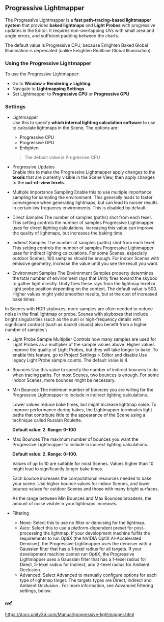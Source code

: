 ## Progressive Lightmapper

The Progressive Lightmapper is a **fast path-tracing-based lightmapper system** that provides **baked lightmaps** and **Light Probes**
 with progressive updates in the Editor. It requires non-overlapping UVs with small area and angle errors, and sufficient padding between the charts.
 
 
The default value is Progressive CPU, because Enlighten Baked Global Illumination is deprecated (unlike Enlighten Realtime Global Illumination).


### Using the Progressive Lightmapper
To use the Progressive Lightmapper:

- Go to **Window > Rendering > Lighting**
- Navigate to **Lightmapping Settings**
- Set Lightmapper to **Progressive CPU** or **Progressive GPU**


### Settings
- Lightmapper \
  Use this to specify **which internal lighting calculation software** to use to calculate lightmaps in the Scene. The options are:
  - Progressive CPU
  - Progressive GPU
  - Enlighten

  > The default value is Progressive CPU

- Progressive Updates \
  Enable this to make the Progressive Lightmapper apply changes to the **texels** that are currently visible in the Scene View, then apply changes to the **out-of-view texels**.

- Multiple Importance Sampling
  Enable this to use multiple importance sampling for sampling the environment. This generally leads to faster convergence when generating lightmaps, but can lead to noisier results in certain low frequency environments. This is disabled by default.
  
- Direct Samples
  The number of samples (paths) shot from each texel. This setting controls the number of samples Progressive Lightmapper uses for direct lighting calculations. Increasing this value can improve the quality of lightmaps, but increases the baking time.
  
- Indirect Samples
  The number of samples (paths) shot from each texel. This setting controls the number of samples Progressive Lightmapper uses for indirect lighting calculations. For some Scenes, especially outdoor Scenes, 100 samples should be enough. For indoor Scenes with emissive geometry, increase the value until you see the result you want.
  
- Environment Samples
  The Environment Samples property determines the total number of environment rays that Unity fires toward the skybox to gather light directly. Unity fires these rays from the lightmap texel or light probe position depending on the context. The default value is 500. Higher values might yield smoother results, but at the cost of increased bake times.

In Scenes with HDR skyboxes, more samples are often needed to reduce noise in the final lightmap or probe. Scenes with skyboxes that include bright singularities (such as the sun) or high-frequency details with significant contrast (such as backlit clouds) also benefit from a higher number of samples.\

- Light Probe Sample Multiplier
  Controls how many samples are used for Light Probes as a multiplier of the sample values above. Higher values improve the quality of Light Probes, but they will take longer to bake. To enable this feature, go to Project Settings > Editor and disable Use legacy Light Probe sample counts. The default value is 4.
  
  
- Bounces
  Use this value to specify the number of indirect bounces to do when tracing paths. For most Scenes, two bounces is enough. For some indoor Scenes, more bounces might be necessary.
  
- Min Bounces
  The minimum number of bounces you are willing for the Progressive Lightmapper to include in indirect lighting calculations.

  Lower values reduce bake times, but might increase lightmap noise. To improve performance during bakes, the Lightmapper terminates light paths that contribute little to the appearance of the Scene using a technique called Russian Roulette.

  **Default value: 2. Range: 0–100**
  
- Max Bounces
  The maximum number of bounces you want the Progressive Lightmapper to include in indirect lighting calculations.

  **Default value: 2. Range: 0–100.**

  Values of up to 10 are suitable for most Scenes. Values higher than 10 might lead to significantly longer bake times.

  Each bounce increases the computational resources needed to bake your scene. Use higher bounce values for indoor Scenes, and lower bounce values for outdoor Scenes and those with many bright surfaces.

  As the range between Min Bounces and Max Bounces broadens, the amount of noise visible in your lightmaps increases.
  
- Filtering
  - None: Select this to use no filter or denoising for the lightmap.
  - Auto: Select this to use a platform-dependent preset for post-processing the lightmap.
If your development machine fulfils the requirements to run OptiX (the NVIDIA OptiX AI-Accelerated Denoiser), the Progressive Lightmapper uses the denoiser with a Gaussian filter that has a 1-texel radius for all targets.
If your development machine cannot run OptiX, the Progressive Lightmapper uses a Gaussian filter that has a 1-texel radius for Direct, 5-texel radius for Indirect, and 2-texel radius for Ambient Occlusion.
  - Advanced: Select Advanced to manually configure options for each type of lightmap target. The targets types are Direct, Indirect and Ambient Occlusion
. For more information, see Advanced Filtering settings, below.
  
  
  
  
  
  


### ref
https://docs.unity3d.com/Manual/progressive-lightmapper.html

